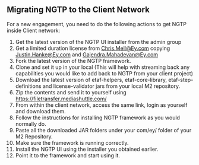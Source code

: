 ## Migrating NGTP to the Client Network

For a new engagement, you need to do the following actions to get NGTP inside Client network:
1.	Get the latest version of the NGTP UI installer from the admin group
2.	Get a limited duration license from Chris.Mell@Ey.com copying Justin.Hanke@Ey.com and Gajendra.Mahadevan@Ey.com
3.	Fork the latest version of the NGTP framework.
4.	Clone and set it up in your local (This will help with streaming back any capabilities you would like to add back 
      to NGTP from your client project)
5.	Download the latest version of etaf-helpers, etaf-core-library, etaf-step-definitions and license-validator jars 
      from your local M2 repository.
6.	Zip the contents and send it to yourself using https://filetransfer.mediashuttle.com/
7.	From within the client network, access the same link, login as yourself and download them.
8.	Follow the instructions for installing NGTP framework as you would normally do.
9.	Paste all the downloaded JAR folders under your com/ey/ folder of your M2 Repository.
10.	Make sure the framework is running correctly.
11.	Install the NGTP UI using the installer you obtained earlier.
12.	Point it to the framework and start using it.
